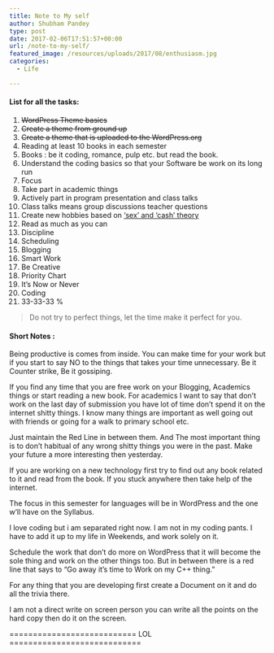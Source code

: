 ```yaml
---
title: Note to My self
author: Shubham Pandey
type: post
date: 2017-02-06T17:51:57+00:00
url: /note-to-my-self/
featured_image: /resources/uploads/2017/08/enthusiasm.jpg
categories:
  - Life

---
```

#### List for all the tasks:

  1. <del>WordPress Theme basics</del>
  2. <del>Create a theme from ground up</del>
  3. <del>Create a theme that is uploaded to the WordPress.org</del>
  4. Reading at least 10 books in each semester
  5. Books : be it coding, romance, pulp etc. but read the book.
  6. Understand the coding basics so that your Software be work on its long run
  7. Focus
  8. Take part in academic things
  9. Actively part in program presentation and class talks
 10. Class talks means group discussions teacher questions
 11. Create new hobbies based on <span style="text-decoration: underline;"><a href="https://www.gapingvoid.com/blog/2004/03/25/the-sex-cash-theory/">&#8216;sex&#8217; and &#8216;cash&#8217; theory</a></span>
 12. Read as much as you can
 13. Discipline
 14. Scheduling
 15. Blogging
 16. Smart Work
 17. Be Creative
 18. Priority Chart
 19. It&#8217;s Now or Never
 20. Coding
 21. 33-33-33 %

> Do not try to perfect things, let the time make it perfect for you.

#### Short Notes :

Being productive is comes from inside. You can make time for your work but if you start to say NO to the things that takes your time unnecessary. Be it Counter strike, Be it gossiping.

If you find any time that you are free work on your Blogging, Academics things or start reading a new book. For academics I want to say that don&#8217;t work on the last day of submission you have lot of time don&#8217;t spend it on the internet shitty things. I know many things are important as well going out with friends or going for a walk to primary school etc.

Just maintain the Red Line in between them. And The most important thing is to don&#8217;t habitual of any wrong shitty things you were in the past. Make your future a more interesting then yesterday.

If you are working on a new technology first try to find out any book related to it and read from the book. If you stuck anywhere then take help of the internet.

The focus in this semester for languages will be in WordPress and the one w&#8217;ll have on the Syllabus.

I love coding but i am separated right now. I am not in my coding pants. I have to add it up to my life in Weekends, and work solely on it.

Schedule the work that don&#8217;t do more on WordPress that it will become the sole thing and work on the other things too. But in between there is a red line that says to &#8220;Go away it&#8217;s time to Work on my C++ thing.&#8221;

For any thing that you are developing first create a Document on it and do all the trivia there.

I am not a direct write on screen person you can write all the points on the hard copy then do it on the screen.

=========================== LOL ============================